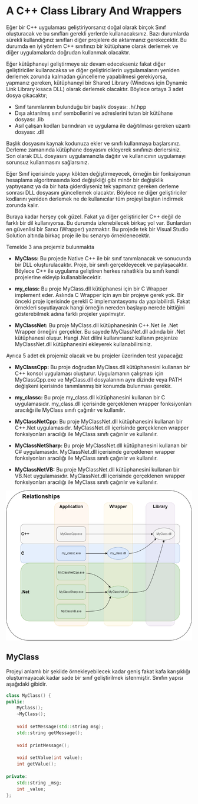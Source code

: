 # A C++ Class Library And Wrappers
Eğer bir C++ uygulaması geliştiriyorsanız doğal olarak birçok Sınıf oluşturacak ve bu sınıfları gerekli yerlerde kullanacaksınız. Bazı durumlarda sürekli kullandığınız sınıfları diğer projelere de aktarmanız gerekecektir. Bu durumda en iyi yöntem C++ sınıfınızı bir kütüphane olarak derlemek ve diğer uygulamalarda doğrudan kullanmak olacaktır.

Eğer kütüphaneyi geliştirmeye siz devam edecekseniz fakat diğer geliştiriciler kullanacaksa ve diğer geliştiricilerin uygulamalarını yeniden derlemek zorunda kalmadan güncelleme yapabilmesi gerekiyorsa, yapmanız gereken, kütüphaneyi bir Shared Library (Windows için Dynamic Link Library kısaca DLL) olarak derlemek olacaktır. Böylece ortaya 3 adet dosya çıkacaktır;

* Sınıf tanımlarının bulunduğu bir başlık dosyası: <name>.h/<name>.hpp
* Dışa aktarılmış sınıf sembollerini ve adreslerini tutan bir kütühane dosyası: <name>.lib
* Asıl çalışan kodları barındıran ve uygulama ile dağıtılması gereken uzantı dosyası: <name>.dll

Başlık dosyasını kaynak kodunuza ekler ve sınıfı kullanmaya başlarsınız. Derleme zamanında kütüphane dosyasını ekleyerek sınıfınızı derlersiniz. Son olarak DLL dosyasını uygulamanızla dağıtır ve kullanıcının uygulamayı sorunsuz kullanmasını sağlarsınız.

Eğer Sınıf içerisinde yapıyı kökten değiştirmeyecek, örneğin bir fonksiyonun hesaplama algoritmasında kod değişikliği gibi minör bir değişiklik yaptıysanız ya da bir hata giderdiyseniz tek yapmanız gereken derleme sonrası DLL dosyasını güncellemek olacaktır. Böylece ne diğer geliştiriciler kodlarını yeniden derlemek ne de kullanıcılar tüm projeyi baştan indirmek zorunda kalır.

Buraya kadar herşey çok güzel. Fakat ya diğer geliştiriciler C++ değil de farklı bir dil kullanıyorsa. Bu durumda izlenebilecek birkaç yol var. Bunlardan en güvenlisi bir Sarıcı (Wrapper) yazmaktır. Bu projede tek bir Visual Studio Solution altında birkaç proje ile bu senaryo örneklenecektir.

Temelde 3 ana projemiz bulunmakta

* **MyClass:**
Bu projede Native C++ ile bir sınıf tanımlanacak ve sonucunda bir DLL oluşturulacaktır. Proje, bir sınıfı gerçekleyecek ve paylaşacaktır. Böylece C++ ile uygulama geliştiren herkes rahatlıkla bu sınıfı kendi projelerine ekleyip kullanabilecektir.

* **my_class:**
Bu proje MyClass.dll kütüphanesi için bir C Wrapper implement eder. Aslında C Wrapper için ayrı bir projeye gerek yok. Bir önceki proje içerisinde gerekli C implemantasyonu da yapılabilirdi. Fakat örnekleri soyutlayarak hangi örneğin nereden başlayıp nerede bittiğini gösterebilmek adına farklı projeler yapılmıştır.

* **MyClassNet:**
Bu proje MyClass.dll kütüphanesinin C++.Net ile .Net Wrapper örneğini gerçekler. Bu sayede MyClassNet.dll adında bir .Net kütüphanesi oluşur. Hangi .Net dilini kullanırsanız kullanın projenize MyClassNet.dll kütüphanesini ekleyerek kullanabilirsiniz.

Ayrıca 5 adet ek projemiz olacak ve bu projeler üzerinden test yapacağız

* **MyClassCpp:**
Bu proje doğrudan MyClass.dll kütüphanesini kullanan bir C++ konsol uygulaması oluşturur. Uygulamanın çalışması için MyClassCpp.exe ve MyClass.dll dosyalarının aynı dizinde veya PATH değişkeni içerisinde tanımlanmış bir konumda bulunması gerekir.

* **my_classc:**
Bu proje my_class.dll kütüphanesini kullanan bir C uygulamasıdır. my_class.dll içerisinde gerçeklenen wrapper fonksiyonları aracılığı ile MyClass sınıfı çağırılır ve kullanılır.

* **MyClassNetCpp:**
Bu proje MyClassNet.dll kütüphanesini kullanan bir C++.Net uygulamasıdır. MyClassNet.dll içerisinde gerçeklenen wrapper fonksiyonları aracılığı ile MyClass sınıfı çağırılır ve kullanılır.

* **MyClassNetSharp:**
Bu proje MyClassNet.dll kütüphanesini kullanan bir C# uygulamasıdır. MyClassNet.dll içerisinde gerçeklenen wrapper fonksiyonları aracılığı ile MyClass sınıfı çağırılır ve kullanılır.

* **MyClassNetVB:**
Bu proje MyClassNet.dll kütüphanesini kullanan bir VB.Net uygulamasıdır. MyClassNet.dll içerisinde gerçeklenen wrapper fonksiyonları aracılığı ile MyClass sınıfı çağırılır ve kullanılır.

![Relationships](documents/images/relationships.png)

## MyClass
Projeyi anlamlı bir şekilde örnekleyebilecek kadar geniş fakat kafa karışıklığı oluşturmayacak kadar sade bir sınıf geliştirilmek istenmiştir. Sınıfın yapısı aşağıdaki gibidir.

```cpp
class MyClass() {
public:
	MyClass();
	~MyClass();
	
	void setMessage(std::string msg);
	std::string getMessage();
	
	void printMessage();
	
	void setValue(int value);
	int getValue();
	
private:
	std::string _msg;
	int _value;
};
```
